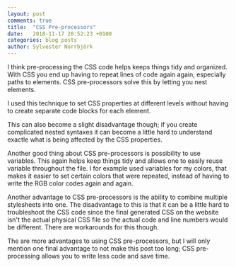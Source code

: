 ```yaml
---
layout: post
comments: true
title:  "CSS Pre-processors"
date:   2018-11-17 20:52:23 +0100
categories: blog posts
author: Sylvester Norrbjörk
---
```

I think pre-processing the CSS code helps keeps things tidy and organized.
With CSS you end up having to repeat lines of code again again, especially paths to elements. CSS pre-processors solve this by letting you nest elements. 

I used this technique to set CSS properties at different levels without having to create separate code blocks for each element. 

This can also become a slight disadvantage though; if you create complicated nested syntaxes it can become a little hard to understand exactle what is being affected by the CSS properties.

Another good thing about CSS pre-processors is possibility to use variables. This again helps keep things tidy and allows one to easily reuse variable throughout the file. I for example used variables for my colors, that makes it easier to set certain colors that were repeated, instead of having to write the RGB color codes again and again. 

Another advantage to CSS pre-processors is the ability to combine multiple stylesheets into one. The disadvantage to this is that it can be a little hard to troubleshoot the CSS code since the final generated CSS on the website isn't the actual physical CSS file so the actual code and line numbers would be different. There are workarounds for this though.

The are more advantages to using CSS pre-processors, but I will only mention one final advantage to not make this post too long; CSS pre-processing allows you to write less code and save time.
